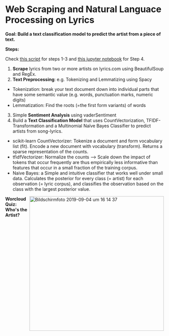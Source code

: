 # Web Scraping and Natural Languace Processing on Lyrics

**Goal: Build a text classification model to predict the artist from a piece of text.**

**Steps:**

Check [this script](lp_scrape_lyrics.py) for steps 1-3 and [this jupyter notebook](Lyrics_Scrape_Clean.ipynb) for Step 4.

1. **Scrape** lyrics from two or more artists on lyrics.com using BeautifulSoup and RegEx.
2. **Text Preprocessing**:  e.g. Tokenizing and Lemmatizing using Spacy
  - Tokenization: break your text document down into individual parts that have some semantic value (e.g. words, punctuation marks, numeric digits)
  - Lemmatization: Find the roots (=the first form variants) of words
3. Simple **Sentiment Analysis** using vaderSentiment
4. Build a **Text Classification Model** that uses CountVectorization, TFIDF-Transformation and a Multinomial Naïve Bayes Classifier to predict artists from song-lyrics.
  - scikit-learn CountVectorizer: Tokenize a document and form vocabulary list (fit). Encode a new document with vocabulary (transform). Returns a sparse representation of the counts.
  - tfidfVectorizer: Normalize the counts --> Scale down the impact of tokens that occur frequently are thus empirically less informative than features that occur in a small fraction of the training corpus.
  - Naive Bayes: a Simple and intuitive classifier that works well under small data. Calculates the posterior  for every class (= artist) for each observation (= lyric corpus), and classifies the observation based on the class with the largest posterior value.


<img width="427" img align="right" alt="Bildschirmfoto 2019-09-04 um 16 14 37" src="https://user-images.githubusercontent.com/50407361/64263170-81d2d000-cf2f-11e9-8dd0-2401e9783cbe.png">

**Worcloud Quiz: Who's the Artist?**
